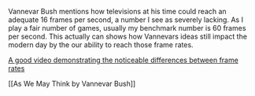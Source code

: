 Vannevar Bush mentions how televisions at his time could reach an adequate 16 frames per second, a number I see as severely lacking. As I play a fair number of games, usually my benchmark number is 60 frames per second. This actually can shows how Vannevars ideas still impact the modern day by the our ability to reach those frame rates.

[A good video demonstrating the noticeable differences between frame rates](https://www.youtube.com/watch?v=_SzGQkI-IwM&ab_channel=TechDamis)

[[As We May Think by Vannevar Bush]]
